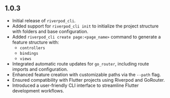 
## 1.0.3

- Initial release of `riverpod_cli`.
- Added support for `riverpod_cli init` to initialize the project structure with folders and base configuration.
- Added `riverpod_cli create page:<page_name>` command to generate a feature structure with:
  - `controllers`
  - `bindings`
  - `views`
- Integrated automatic route updates for `go_router`, including route imports and configuration.
- Enhanced feature creation with customizable paths via the `--path` flag.
- Ensured compatibility with Flutter projects using Riverpod and GoRouter.
- Introduced a user-friendly CLI interface to streamline Flutter development workflows.

